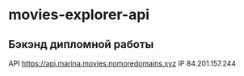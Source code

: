 # movies-explorer-api

## Бэкэнд дипломной работы

API https://api.marina.movies.nomoredomains.xyz
IP 84.201.157.244

